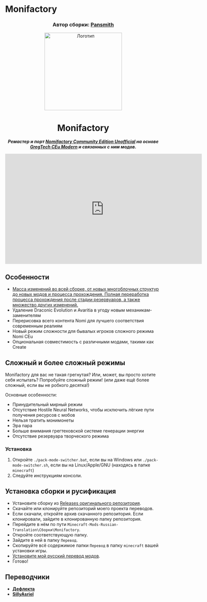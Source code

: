 # Monifactory

<h3 align="center"><b>Автор сборки: <a href="https://github.com/ThePansmith">Pansmith</a></b></h3>

<p align="center"><img src="https://github.com/ThePansmith/Monifactory/assets/70342772/4ac1d5e7-0610-4f44-bfed-b3b2022eecc0" height="250" alt="Логотип"></p>
<h1 align="center">Monifactory</h1>
<p align="center"><b><i>Ремастер и порт <a href="https://github.com/Nomi-CEu/Nomi-CEu">Nomifactory Community Edition Unofficial</a> на основе <a href="https://github.com/GregTechCEu/GregTech-Modern">GregTech CEu Modern</a> и связанных с ним модов.</i></b></p>

<iframe width="635" height="355" src="https://www.youtube.com/embed/MXHyaziXy8c" title="Monifactory теперь в бете!" frameborder="0" allow="accelerometer; autoplay; clipboard-write; encrypted-media; gyroscope; picture-in-picture; web-share" referrerpolicy="strict-origin-when-cross-origin" allowfullscreen></iframe>

## Особенности

* [Масса изменений во всей сборке, от новых многоблочных структур до новых модов и процесса прохождения. Полная переработка процесса прохождения после стадии резервуаров, а также множество других изменений.](https://gist.github.com/ThePansmith/f2637bcbcb37b6d7f07cddb8a3385f14)
* Удаление Draconic Evolution и Avaritia в угоду новым механикам-заменителям
* Перерисовка всего контента Nomi для лучшего соответствия современным реалиям
* Новый режим сложности для бывалых игроков сложного режима Nomi CEu
* Опциональная совместимость с различными модами, такими как Create

## Сложный и более сложный режимы

Monifactory для вас не такая грегнутая? Или, может, вы просто хотите себя испытать? Попробуйте сложный режим! (или даже ещё более сложный, если вы не робкого десятка!)

Основные особенности:

* Принудительный мирный режим
* Отсутствие Hostile Neural Networks, чтобы исключить лёгкие пути получения ресурсов с мобов
* Нельзя тратить монимонеты
* Эра пара
* Больше внимания грегтеховской системе генерации энергии
* Отсутствие резервуара творческого режима

### Установка

1. Откройте ``./pack-mode-switcher.bat``, если вы на Windows или ``./pack-mode-switcher.sh``, если вы на Linux/Apple/GNU (находясь в папке `minecraft`)
2. Следуйте инструкциям консоли.

## Установка сборки и русификация

* Установите сборку из [Releases оригинального репозитория](https://github.com/ThePansmith/Monifactory/releases/).
* Скачайте или клонируйте репозиторий моего проекта переводов.
* Если скачали, откройте архив скачанного репозитория. Если клонировали, зайдите в клонированную папку репозитория.
* Перейдите в нём по пути `Minecraft-Mods-Russian-Translation\Сборки\Monifactory`.
* Откройте соответствующую папку.
* Зайдите в ней в папку `Перевод`.
* Скопируйте всё содержимое папки `Перевод` в папку `minecraft` вашей установки игры.
* [Установите мой русский перевод модов](https://github.com/RushanM/Minecraft-Mods-Russian-Translation?tab=readme-ov-file#-%D1%83%D1%81%D1%82%D0%B0%D0%BD%D0%BE%D0%B2%D0%BA%D0%B0).
* Готово!

## Переводчики

* [**Дефлекта**](https://github.com/RushanM)
* [**SillyAsriel**](https://github.com/SillyAsriel)